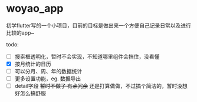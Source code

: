 # woyao_app

初学flutter写的一个小项目，目前的目标是做出来一个方便自己记录日常以及进行比较的app~



todo:

- [ ] 搜索框透明化，暂时不会实现，不知道哪里组件会挡住，没看懂
- [x] 按月统计的日历
- [ ] 可以分月、周、年的数据统计
- [ ] 更多设置功能，eg. 数据导出
- [ ] detail字段 ~~暂时不做了 有点冗余~~ 还是打算做做，不过搞个简洁的，暂时没想好怎么搞舒服
